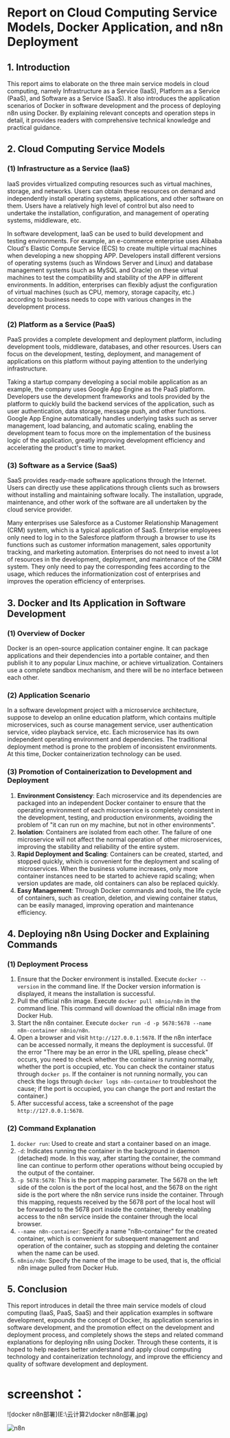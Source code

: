 # Report on Cloud Computing Service Models, Docker Application, and n8n Deployment

## 1. Introduction

This report aims to elaborate on the three main service models in cloud computing, namely Infrastructure as a Service (IaaS), Platform as a Service (PaaS), and Software as a Service (SaaS). It also introduces the application scenarios of Docker in software development and the process of deploying n8n using Docker. By explaining relevant concepts and operation steps in detail, it provides readers with comprehensive technical knowledge and practical guidance.

## 2. Cloud Computing Service Models

### (1) Infrastructure as a Service (IaaS)

IaaS provides virtualized computing resources such as virtual machines, storage, and networks. Users can obtain these resources on demand and independently install operating systems, applications, and other software on them. Users have a relatively high level of control but also need to undertake the installation, configuration, and management of operating systems, middleware, etc.

In software development, IaaS can be used to build development and testing environments. For example, an e-commerce enterprise uses Alibaba Cloud's Elastic Compute Service (ECS) to create multiple virtual machines when developing a new shopping APP. Developers install different versions of operating systems (such as Windows Server and Linux) and database management systems (such as MySQL and Oracle) on these virtual machines to test the compatibility and stability of the APP in different environments. In addition, enterprises can flexibly adjust the configuration of virtual machines (such as CPU, memory, storage capacity, etc.) according to business needs to cope with various changes in the development process.

### (2) Platform as a Service (PaaS)

PaaS provides a complete development and deployment platform, including development tools, middleware, databases, and other resources. Users can focus on the development, testing, deployment, and management of applications on this platform without paying attention to the underlying infrastructure.

Taking a startup company developing a social mobile application as an example, the company uses Google App Engine as the PaaS platform. Developers use the development frameworks and tools provided by the platform to quickly build the backend services of the application, such as user authentication, data storage, message push, and other functions. Google App Engine automatically handles underlying tasks such as server management, load balancing, and automatic scaling, enabling the development team to focus more on the implementation of the business logic of the application, greatly improving development efficiency and accelerating the product's time to market.

### (3) Software as a Service (SaaS)

SaaS provides ready-made software applications through the Internet. Users can directly use these applications through clients such as browsers without installing and maintaining software locally. The installation, upgrade, maintenance, and other work of the software are all undertaken by the cloud service provider.

Many enterprises use Salesforce as a Customer Relationship Management (CRM) system, which is a typical application of SaaS. Enterprise employees only need to log in to the Salesforce platform through a browser to use its functions such as customer information management, sales opportunity tracking, and marketing automation. Enterprises do not need to invest a lot of resources in the development, deployment, and maintenance of the CRM system. They only need to pay the corresponding fees according to the usage, which reduces the informationization cost of enterprises and improves the operation efficiency of enterprises.

## 3. Docker and Its Application in Software Development

### (1) Overview of Docker

Docker is an open-source application container engine. It can package applications and their dependencies into a portable container, and then publish it to any popular Linux machine, or achieve virtualization. Containers use a complete sandbox mechanism, and there will be no interface between each other.

### (2) Application Scenario

In a software development project with a microservice architecture, suppose to develop an online education platform, which contains multiple microservices, such as course management service, user authentication service, video playback service, etc. Each microservice has its own independent operating environment and dependencies. The traditional deployment method is prone to the problem of inconsistent environments. At this time, Docker containerization technology can be used.

### (3) Promotion of Containerization to Development and Deployment

1. **Environment Consistency**: Each microservice and its dependencies are packaged into an independent Docker container to ensure that the operating environment of each microservice is completely consistent in the development, testing, and production environments, avoiding the problem of "it can run on my machine, but not in other environments".
2. **Isolation**: Containers are isolated from each other. The failure of one microservice will not affect the normal operation of other microservices, improving the stability and reliability of the entire system.
3. **Rapid Deployment and Scaling**: Containers can be created, started, and stopped quickly, which is convenient for the deployment and scaling of microservices. When the business volume increases, only more container instances need to be started to achieve rapid scaling; when version updates are made, old containers can also be replaced quickly.
4. **Easy Management**: Through Docker commands and tools, the life cycle of containers, such as creation, deletion, and viewing container status, can be easily managed, improving operation and maintenance efficiency.

## 4. Deploying n8n Using Docker and Explaining Commands

### (1) Deployment Process

1. Ensure that the Docker environment is installed. Execute `docker --version` in the command line. If the Docker version information is displayed, it means the installation is successful.
2. Pull the official n8n image. Execute `docker pull n8nio/n8n` in the command line. This command will download the official n8n image from Docker Hub.
3. Start the n8n container. Execute `docker run -d -p 5678:5678 --name n8n-container n8nio/n8n`.
4. Open a browser and visit `http://127.0.0.1:5678`. If the n8n interface can be accessed normally, it means the deployment is successful. (If the error "There may be an error in the URL spelling, please check" occurs, you need to check whether the container is running normally, whether the port is occupied, etc. You can check the container status through `docker ps`. If the container is not running normally, you can check the logs through `docker logs n8n-container` to troubleshoot the cause; if the port is occupied, you can change the port and restart the container.)
5. After successful access, take a screenshot of the page `http://127.0.0.1:5678`.

### (2) Command Explanation

1. `docker run`: Used to create and start a container based on an image.
2. `-d`: Indicates running the container in the background in daemon (detached) mode. In this way, after starting the container, the command line can continue to perform other operations without being occupied by the output of the container.
3. `-p 5678:5678`: This is the port mapping parameter. The 5678 on the left side of the colon is the port of the local host, and the 5678 on the right side is the port where the n8n service runs inside the container. Through this mapping, requests received by the 5678 port of the local host will be forwarded to the 5678 port inside the container, thereby enabling access to the n8n service inside the container through the local browser.
4. `--name n8n-container`: Specify a name "n8n-container" for the created container, which is convenient for subsequent management and operation of the container, such as stopping and deleting the container when the name can be used.
5. `n8nio/n8n`: Specify the name of the image to be used, that is, the official n8n image pulled from Docker Hub.

## 5. Conclusion

This report introduces in detail the three main service models of cloud computing (IaaS, PaaS, SaaS) and their application examples in software development, expounds the concept of Docker, its application scenarios in software development, and the promotion effect on the development and deployment process, and completely shows the steps and related command explanations for deploying n8n using Docker. Through these contents, it is hoped to help readers better understand and apply cloud computing technology and containerization technology, and improve the efficiency and quality of software development and deployment.







# screenshot：

![docker n8n部署](E:\云计算2\docker n8n部署.jpg)



![n8n](E:\云计算2\n8n.jpg)
